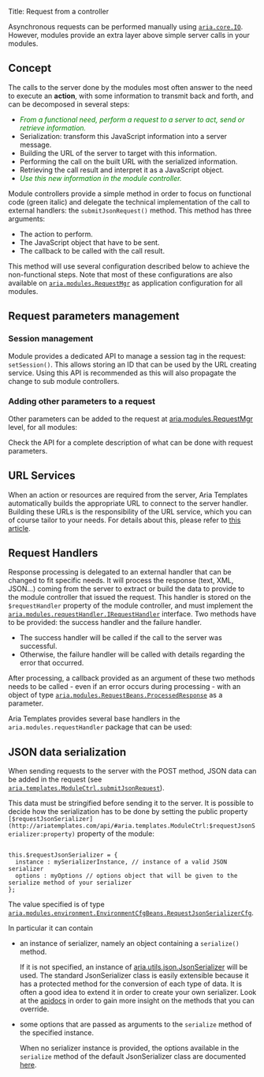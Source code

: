 Title: Request from a controller


Asynchronous requests can be performed manually using <code>[aria.core.IO](http://ariatemplates.com/api/#aria.core.IO)</code>. However, modules provide an extra layer above simple server calls in your modules.

## Concept

The calls to the server done by the modules most often answer to the need to execute an **action**, with some information to transmit back and forth, and can be decomposed in several steps:


* <span style="color:green">_From a functional need, perform a request to a server to act, send or retrieve information._</span>
* Serialization: transform this JavaScript information into a server message.
* Building the URL of the server to target with this information.
* Performing the call on the built URL with the serialized information.
* Retrieving the call result and interpret it as a JavaScript object.
* <span style="color:green">_Use this new information in the module controller._</span>

Module controllers provide a simple method in order to focus on functional code (green italic) and delegate the technical implementation of the call to external handlers: the `submitJsonRequest()` method. This method has three arguments:

* The action to perform.
* The JavaScript object that have to be sent.
* The callback to be called with the call result.

<script src='%SNIPPETS_SERVER_URL%/snippets/github.com/ariatemplates/documentation-code/snippets/modules/controller/ModuleWithRequest.js?tag=call&lang=javascript&outdent=true'></script>

This method will use several configuration described below to achieve the non-functional steps.
Note that most of these configurations are also available on <code>[aria.modules.RequestMgr](http://ariatemplates.com/api/#aria.modules.RequestMgr)</code> as application configuration for all modules.

## Request parameters management

### Session management

Module provides a dedicated API to manage a session tag in the request: `setSession()`.
This allows storing an ID that can be used by the URL creating service.
Using this API is recommended as this will also propagate the change to sub module controllers.

<script src='%SNIPPETS_SERVER_URL%/snippets/github.com/ariatemplates/documentation-code/snippets/modules/controller/ModuleWithRequest.js?tag=session&lang=javascript&outdent=true'></script>

### Adding other parameters to a request

Other parameters can be added to the request at [aria.modules.RequestMgr](http://ariatemplates.com/api/#aria.modules.RequestMgr) level, for all modules:

<script src='%SNIPPETS_SERVER_URL%/snippets/github.com/ariatemplates/documentation-code/snippets/modules/controller/ModuleWithRequest.js?tag=params&lang=javascript&outdent=true'></script>

Check the API for a complete description of what can be done with request parameters.

## URL Services

When an action or resources are required from the server, Aria Templates automatically builds the appropriate URL to connect to the server handler.  Building these URLs is the responsibility of the URL service, which you can of course tailor to your needs.  For details about this, please refer to [this article](url_handling#server-requests-url-handling).

## Request Handlers

Response processing is delegated to an external handler that can be changed to fit specific needs.
It will process the response (text, XML, JSON...) coming from the server to extract or build the data to provide to the module controller that issued the request.
This handler is stored on the `$requestHandler` property of the module controller, and must implement the <code>[aria.modules.requestHandler.IRequestHandler](http://ariatemplates.com/api/#aria.modules.requestHandler.IRequestHandler)</code> interface. Two methods have to be provided: the success handler and the failure handler.

* The success handler will be called if the call to the server was successful.
* Otherwise, the failure handler will be called with details regarding the error that occurred.

After processing, a callback provided as an argument of these two methods needs to be called - even if an error occurs during processing - with an object of type <code>[aria.modules.RequestBeans.ProcessedResponse](http://ariatemplates.com/api/#aria.modules.RequestBeans)</code> as a parameter.

Aria Templates provides several base handlers in the `aria.modules.requestHandler` package that can be used:

<script src='%SNIPPETS_SERVER_URL%/snippets/github.com/ariatemplates/documentation-code/snippets/modules/controller/ModuleWithRequest.js?tag=requestHandler&lang=javascript&outdent=true'></script>

## JSON data serialization

When sending requests to the server with the POST method, JSON data can be added in the request (see <code>[aria.templates.ModuleCtrl.submitJsonRequest](http://ariatemplates.com/api/#aria.templates.ModuleCtrl:submitJsonRequest:method)</code>).

This data must be stringified before sending it to the server. It is possible to decide how the serialization has to be done by setting the public property <code>[$requestJsonSerializer](http://ariatemplates.com/api/#aria.templates.ModuleCtrl:$requestJsonSerializer:property)</code> property of the module:

<div data-sample="hardcoded"><pre><code>
this.$requestJsonSerializer = {
  instance : mySerializerInstance, // instance of a valid JSON serializer
  options : myOptions // options object that will be given to the serialize method of your serializer
};
</code></pre></div>

The value specified is of type <code>[aria.modules.environment.EnvironmentCfgBeans.RequestJsonSerializerCfg](http://ariatemplates.com/api/#aria.modules.environment.EnvironmentCfgBeans:RequestJsonSerializerCfg)</code>.

In particular it can contain

* an instance of serializer, namely an object containing a `serialize()` method.

  If it is not specified, an instance of [aria.utils.json.JsonSerializer](http://ariatemplates.com/api/#aria.utils.json.JsonSerializer) will be used.
  The standard JsonSerializer class is easily extensible because it has a protected method for the conversion of each type of data.
  It is often a good idea to extend it in order to create your own serializer.
  Look at the [apidocs](http://ariatemplates.com/api/#aria.utils.json.JsonSerializer) in order to gain more insight on the methods that you can override.

* some options that are passed as arguments to the `serialize` method of the specified instance.

  When no serializer instance is provided, the options available in the `serialize` method of the default JsonSerializer class are documented [here](http://ariatemplates.com/api/#aria.utils.json.JsonSerializerBeans:JsonSerializeOptions).